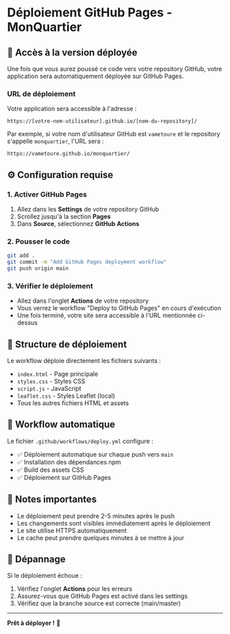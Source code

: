 # Déploiement GitHub Pages - MonQuartier

## 🚀 Accès à la version déployée

Une fois que vous aurez poussé ce code vers votre repository GitHub, votre application sera automatiquement déployée sur GitHub Pages.

### URL de déploiement
Votre application sera accessible à l'adresse :
```
https://[votre-nom-utilisateur].github.io/[nom-du-repository]/
```

Par exemple, si votre nom d'utilisateur GitHub est `vametoure` et le repository s'appelle `monquartier`, l'URL sera :
```
https://vametoure.github.io/monquartier/
```

## ⚙️ Configuration requise

### 1. Activer GitHub Pages
1. Allez dans les **Settings** de votre repository GitHub
2. Scrollez jusqu'à la section **Pages**
3. Dans **Source**, sélectionnez **GitHub Actions**

### 2. Pousser le code
```bash
git add .
git commit -m "Add GitHub Pages deployment workflow"
git push origin main
```

### 3. Vérifier le déploiement
- Allez dans l'onglet **Actions** de votre repository
- Vous verrez le workflow "Deploy to GitHub Pages" en cours d'exécution
- Une fois terminé, votre site sera accessible à l'URL mentionnée ci-dessus

## 📁 Structure de déploiement

Le workflow déploie directement les fichiers suivants :
- `index.html` - Page principale
- `styles.css` - Styles CSS
- `script.js` - JavaScript
- `leaflet.css` - Styles Leaflet (local)
- Tous les autres fichiers HTML et assets

## 🔧 Workflow automatique

Le fichier `.github/workflows/deploy.yml` configure :
- ✅ Déploiement automatique sur chaque push vers `main`
- ✅ Installation des dépendances npm
- ✅ Build des assets CSS
- ✅ Déploiement sur GitHub Pages

## 📝 Notes importantes

- Le déploiement peut prendre 2-5 minutes après le push
- Les changements sont visibles immédiatement après le déploiement
- Le site utilise HTTPS automatiquement
- Le cache peut prendre quelques minutes à se mettre à jour

## 🐛 Dépannage

Si le déploiement échoue :
1. Vérifiez l'onglet **Actions** pour les erreurs
2. Assurez-vous que GitHub Pages est activé dans les settings
3. Vérifiez que la branche source est correcte (main/master)

---

**Prêt à déployer !** 🎉